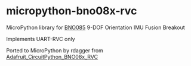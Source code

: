 # micropython-bno08x-rvc
MicroPython library for [BNO085](https://www.adafruit.com/product/4754) 9-DOF Orientation IMU Fusion Breakout

Implements UART-RVC only

Ported to MicroPython by rdagger from [Adafruit_CircuitPython_BNO08x_RVC](https://github.com/adafruit/Adafruit_CircuitPython_BNO08x_RVC.git)
